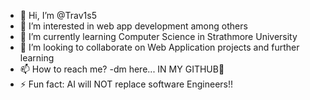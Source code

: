- 👋 Hi, I’m @Trav1s5
- 👀 I’m interested in web app development among others
- 🌱 I’m currently learning Computer Science in Strathmore University
- 💞️ I’m looking to collaborate on Web Application projects and further learning
- 📫 How to reach me? -dm here... IN MY GITHUB🥲
- ⚡ Fun fact: AI will NOT replace software Engineers!!

<!---
Trav1s5/Trav1s5 is a ✨ special ✨ repository because its `README.md` (this file) appears on your GitHub profile.
You can click the Preview link to take a look at your changes.
--->
